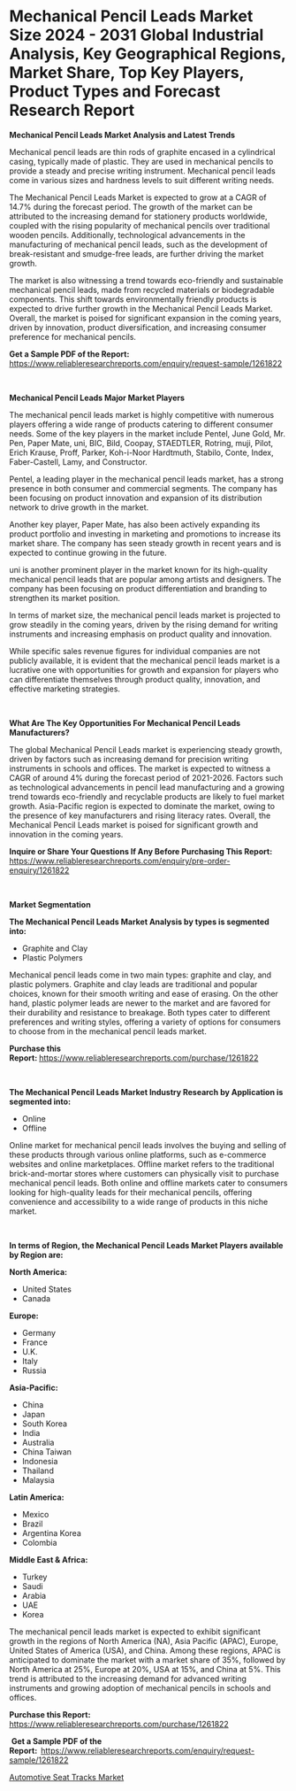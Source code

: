 <p><h1>Mechanical Pencil Leads Market Size 2024 - 2031 Global Industrial Analysis, Key Geographical Regions, Market Share, Top Key Players, Product Types and Forecast Research Report</h1></p><p><strong>Mechanical Pencil Leads Market Analysis and Latest Trends</strong></p>
<p><p>Mechanical pencil leads are thin rods of graphite encased in a cylindrical casing, typically made of plastic. They are used in mechanical pencils to provide a steady and precise writing instrument. Mechanical pencil leads come in various sizes and hardness levels to suit different writing needs.</p><p>The Mechanical Pencil Leads Market is expected to grow at a CAGR of 14.7% during the forecast period. The growth of the market can be attributed to the increasing demand for stationery products worldwide, coupled with the rising popularity of mechanical pencils over traditional wooden pencils. Additionally, technological advancements in the manufacturing of mechanical pencil leads, such as the development of break-resistant and smudge-free leads, are further driving the market growth.</p><p>The market is also witnessing a trend towards eco-friendly and sustainable mechanical pencil leads, made from recycled materials or biodegradable components. This shift towards environmentally friendly products is expected to drive further growth in the Mechanical Pencil Leads Market. Overall, the market is poised for significant expansion in the coming years, driven by innovation, product diversification, and increasing consumer preference for mechanical pencils.</p></p>
<p><strong>Get a Sample PDF of the Report:&nbsp;</strong> <a href="https://www.reliableresearchreports.com/enquiry/request-sample/1261822">https://www.reliableresearchreports.com/enquiry/request-sample/1261822</a></p>
<p>&nbsp;</p>
<p><strong>Mechanical Pencil Leads Major Market Players</strong></p>
<p><p>The mechanical pencil leads market is highly competitive with numerous players offering a wide range of products catering to different consumer needs. Some of the key players in the market include Pentel, June Gold, Mr. Pen, Paper Mate, uni, BIC, Bild, Coopay, STAEDTLER, Rotring, muji, Pilot, Erich Krause, Proff, Parker, Koh-i-Noor Hardtmuth, Stabilo, Conte, Index, Faber-Castell, Lamy, and Constructor.</p><p>Pentel, a leading player in the mechanical pencil leads market, has a strong presence in both consumer and commercial segments. The company has been focusing on product innovation and expansion of its distribution network to drive growth in the market.</p><p>Another key player, Paper Mate, has also been actively expanding its product portfolio and investing in marketing and promotions to increase its market share. The company has seen steady growth in recent years and is expected to continue growing in the future.</p><p>uni is another prominent player in the market known for its high-quality mechanical pencil leads that are popular among artists and designers. The company has been focusing on product differentiation and branding to strengthen its market position.</p><p>In terms of market size, the mechanical pencil leads market is projected to grow steadily in the coming years, driven by the rising demand for writing instruments and increasing emphasis on product quality and innovation.</p><p>While specific sales revenue figures for individual companies are not publicly available, it is evident that the mechanical pencil leads market is a lucrative one with opportunities for growth and expansion for players who can differentiate themselves through product quality, innovation, and effective marketing strategies.</p></p>
<p>&nbsp;</p>
<p><strong>What Are The Key Opportunities For Mechanical Pencil Leads Manufacturers?</strong></p>
<p><p>The global Mechanical Pencil Leads market is experiencing steady growth, driven by factors such as increasing demand for precision writing instruments in schools and offices. The market is expected to witness a CAGR of around 4% during the forecast period of 2021-2026. Factors such as technological advancements in pencil lead manufacturing and a growing trend towards eco-friendly and recyclable products are likely to fuel market growth. Asia-Pacific region is expected to dominate the market, owing to the presence of key manufacturers and rising literacy rates. Overall, the Mechanical Pencil Leads market is poised for significant growth and innovation in the coming years.</p></p>
<p><strong>Inquire or Share Your Questions If Any Before Purchasing This Report:</strong> <a href="https://www.reliableresearchreports.com/enquiry/pre-order-enquiry/1261822">https://www.reliableresearchreports.com/enquiry/pre-order-enquiry/1261822</a></p>
<p>&nbsp;</p>
<p><strong>Market Segmentation</strong></p>
<p><strong>The Mechanical Pencil Leads Market Analysis by types is segmented into:</strong></p>
<p><ul><li>Graphite and Clay</li><li>Plastic Polymers</li></ul></p>
<p><p>Mechanical pencil leads come in two main types: graphite and clay, and plastic polymers. Graphite and clay leads are traditional and popular choices, known for their smooth writing and ease of erasing. On the other hand, plastic polymer leads are newer to the market and are favored for their durability and resistance to breakage. Both types cater to different preferences and writing styles, offering a variety of options for consumers to choose from in the mechanical pencil leads market.</p></p>
<p><strong>Purchase this Report:&nbsp;</strong><a href="https://www.reliableresearchreports.com/purchase/1261822">https://www.reliableresearchreports.com/purchase/1261822</a></p>
<p>&nbsp;</p>
<p><strong>The Mechanical Pencil Leads Market Industry Research by Application is segmented into:</strong></p>
<p><ul><li>Online</li><li>Offline</li></ul></p>
<p><p>Online market for mechanical pencil leads involves the buying and selling of these products through various online platforms, such as e-commerce websites and online marketplaces. Offline market refers to the traditional brick-and-mortar stores where customers can physically visit to purchase mechanical pencil leads. Both online and offline markets cater to consumers looking for high-quality leads for their mechanical pencils, offering convenience and accessibility to a wide range of products in this niche market.</p></p>
<p>&nbsp;</p>
<p><strong>In terms of Region, the Mechanical Pencil Leads Market Players available by Region are:</strong></p>
<p>
    <p> <strong> North America: </strong>
        <ul>
            <li>United States</li>
            <li>Canada</li>
        </ul>
        </p> 
    <p> <strong> Europe: </strong>
        <ul>
            <li>Germany</li>
            <li>France</li>
            <li>U.K.</li>
            <li>Italy</li>
            <li>Russia</li>
        </ul>
        </p> 
    <p> <strong> Asia-Pacific: </strong>
        <ul>
            <li>China</li>
            <li>Japan</li>
            <li>South Korea</li>
            <li>India</li>
            <li>Australia</li>
            <li>China Taiwan</li>
            <li>Indonesia</li>
            <li>Thailand</li>
            <li>Malaysia</li>
        </ul>
        </p> 
    <p> <strong> Latin America: </strong>
        <ul>
            <li>Mexico</li>
            <li>Brazil</li>
            <li>Argentina Korea</li>
            <li>Colombia</li>
        </ul>
        </p> 
    <p> <strong> Middle East & Africa: </strong>
        <ul>
            <li>Turkey</li>
            <li>Saudi</li>
            <li>Arabia</li>
            <li>UAE</li>
            <li>Korea</li>
        </ul>
    </p>
    </p>
<p><p>The mechanical pencil leads market is expected to exhibit significant growth in the regions of North America (NA), Asia Pacific (APAC), Europe, United States of America (USA), and China. Among these regions, APAC is anticipated to dominate the market with a market share of 35%, followed by North America at 25%, Europe at 20%, USA at 15%, and China at 5%. This trend is attributed to the increasing demand for advanced writing instruments and growing adoption of mechanical pencils in schools and offices.</p></p>
<p><strong>Purchase this Report: </strong><a href="https://www.reliableresearchreports.com/purchase/1261822">https://www.reliableresearchreports.com/purchase/1261822</a></p>
<p>&nbsp;<strong>Get a Sample PDF of the Report:&nbsp;&nbsp;</strong><a href="https://www.reliableresearchreports.com/enquiry/request-sample/1261822">https://www.reliableresearchreports.com/enquiry/request-sample/1261822</a></p>
<p><strong></strong></p>
<p><p><a href="https://cat-emmental-94b.notion.site/Automotive-Seat-Tracks-Market-Size-Reflecting-a-Forecast-Till-2031-Market-By-Type-By-Application-a-4d6edf6fdd2540b288c2a7f69ff17a9f">Automotive Seat Tracks Market</a></p></p>